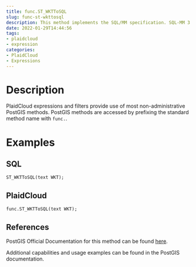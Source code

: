 ```yaml
---
title: func.ST_WKTToSQL
slug: func-st-wkttosql
description: This method implements the SQL/MM specification. SQL-MM 3 5.1.34
date: 2022-01-29T14:44:56
tags:
- plaidcloud
- expression
categories:
- PlaidCloud
- Expressions
---
```



# Description


PlaidCloud expressions and filters provide use of most non-administrative PostGIS methods. PostGIS methods are accessed by prefixing the standard method name with `func.`.



# Examples


## SQL



```
ST_WKTToSQL(text WKT);
```


## PlaidCloud



```
func.ST_WKTToSQL(text WKT);
```


## References


PostGIS Official Documentation for this method can be found [here](https://postgis.net/docs/manual-3.1/ST_WKTToSQL.html).



Additional capabilities and usage examples can be found in the PostGIS documentation.

